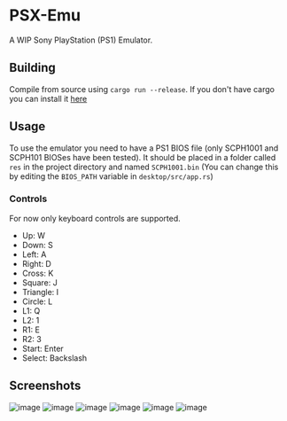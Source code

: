 # PSX-Emu

A WIP Sony PlayStation (PS1) Emulator.

## Building

Compile from source using `cargo run --release`. If you don't have cargo you can install it [here](https://www.rust-lang.org/tools/install)

## Usage

To use the emulator you need to have a PS1 BIOS file (only SCPH1001 and SCPH101 BIOSes have been tested). It should be placed in a folder called `res` in the project directory and named `SCPH1001.bin` (You can change this by editing the `BIOS_PATH` variable in `desktop/src/app.rs`)

### Controls

For now only keyboard controls are supported.

 - Up: W
 - Down: S
 - Left: A
 - Right: D
 - Cross: K
 - Square: J
 - Triangle: I
 - Circle: L
 - L1: Q
 - L2: 1
 - R1: E
 - R2: 3
 - Start: Enter
 - Select: Backslash

## Screenshots
![image](https://github.com/user-attachments/assets/8f0124f8-ad8b-4e15-a200-9275ed306742)
![image](https://github.com/user-attachments/assets/b26b1dd9-47a8-410b-b68f-5ffa2e27ec33)
![image](https://github.com/user-attachments/assets/eceeace9-3c76-40c9-92df-a3033295c6c7)
![image](https://github.com/user-attachments/assets/a892cfb3-ca70-4cce-b937-fd5fd29f720d)
![image](https://github.com/user-attachments/assets/59b9696c-b3df-440f-84fe-c9b9b2028b2b)
![image](https://github.com/user-attachments/assets/c39e5fd1-535c-4f3a-849b-8f4725d62889)
